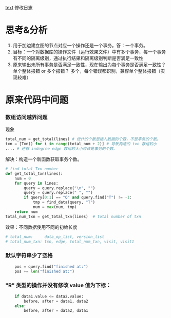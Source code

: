 [text](mda_detect.py) 修改日志
# 思考&分析
1. 用于加边建立图的节点对应一个操作还是一个事务。答：一个事务。
2. 目标：一个对数据库的操作文件（运行效果文件）中有多个事务，每一个事务有不同的隔离级别，通过执行结果和隔离级别判断是否满足一致性
3. 原来输出未所有事务是否满足一致性，现在输出为每个事务是否满足一致性？ 单个整体报错 or 多个报错？ 多个，每个错误都识别，兼容单个整体报错（实现较难）
# 原来代码中问题
### 数组访问越界问题
现象
```python
total_num = get_total(lines) # 统计的个数是插入数据的个数，不是事务的个数。
txn = [Txn() for i in range(total_num + 2)] # 导致构造的 txn 数组较小
.... # 还有 indegree edge 数组的大小应该是事务的个数。
``` 
解决：构造一个新函数获取事务个数。
```python
# find total Txn number
def get_total_txn(lines):
    num = 0
    for query in lines:
        query = query.replace("\n", "")
        query = query.replace(" ", "")
        if query[0:1] == "Q" and query.find("T") != -1:
            tmp = find_data(query, "T")
            num = max(num, tmp)
    return num
total_num_txn = get_total_txn(lines)  # total number of txn
```
效果：不同数据使用不同的初始长度
```python
# total_num:     data_op_list, version_list
# total_num_txn: txn, edge, total_num_txn, visit, visit1
```


### 默认字符串少了空格
```python
    pos = query.find("finished at:")
    pos += len("finished at:")
```

### "R" 类型的操作并没有修改 value 值为下标：
```python
    if data1.value <= data2.value:          
        before, after = data1, data2
    else:
        before, after = data2, data1
```

